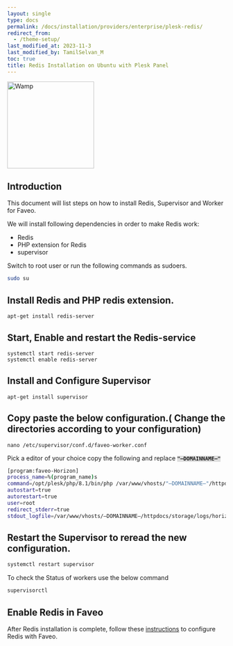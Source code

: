 ```yaml
---
layout: single
type: docs
permalink: /docs/installation/providers/enterprise/plesk-redis/
redirect_from:
  - /theme-setup/
last_modified_at: 2023-11-3
last_modified_by: TamilSelvan_M
toc: true
title: Redis Installation on Ubuntu with Plesk Panel
---
```


<style>p>code, a>code, li>code, figcaption>code, td>code {background: #dedede;}</style>

<img alt="Wamp" src="https://contabo.com/blog/wp-content/uploads/2019/11/Plesk-OBSIDIAN-logo_positive-1024x341.png" width="200"  /> 

## Introduction
This document will list steps on how to install Redis, Supervisor and Worker for Faveo.

We will install following dependencies in order to make Redis work:

- Redis
- PHP extension for Redis
- supervisor

Switch to root user or run the following commands as sudoers.

```sh
sudo su
```

##  Install Redis and PHP redis extension.
```
apt-get install redis-server
```

## Start, Enable and restart the Redis-service
```
systemctl start redis-server
systemctl enable redis-server
```

## Install and Configure Supervisor
```
apt-get install supervisor
```
## Copy paste the below configuration.( Change the directories according to your configuration)

```
nano /etc/supervisor/conf.d/faveo-worker.conf
```
Pick a editor of your choice copy the following and replace <code><b>"–DOMAINNAME–"</b></code> 

```bash
[program:faveo-Horizon]
process_name=%(program_name)s
command=/opt/plesk/php/8.1/bin/php /var/www/vhosts/"–DOMAINNAME–"/httpdocs/artisan horizon
autostart=true
autorestart=true
user=root
redirect_stderr=true
stdout_logfile=/var/www/vhosts/–DOMAINNAME–/httpdocs/storage/logs/horizon-worker.log
```
## Restart the Supervisor to reread the new configuration.

```sh
systemctl restart supervisor 
```


To check the Status of workers use the below command
```sh
supervisorctl
```

## Enable Redis in Faveo
After Redis installation is complete, follow these [instructions](/docs/helper/enable-redis) to configure Redis with Faveo. 


